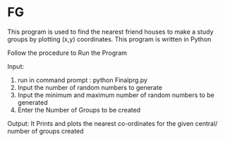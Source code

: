 # FG
This program is used to find the nearest friend houses to make a study groups by plotting (x,y) coordinates. This program is written in Python

Follow the procedure to Run the Program

Input:
 1. run in command prompt :   python Finalprg.py
 2. Input the number of random numbers to generate
 3. Input the minimum and maximum number of random numbers to be generated
 4. Enter the Number of Groups to be created
 
 Output:
  It Prints and plots the nearest  co-ordinates for the given central/ number of groups created 
